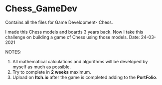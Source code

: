 # Chess_GameDev
Contains all the files for Game Development- Chess. 

I made this Chess models and boards 3 years back. Now I take this challenge on building a game of Chess using those models. Date: 24-03-2021

NOTES:

1. All mathematical calculations and algorithms will be developed by myself as much as possible.
2. Try to complete in **2 weeks** maximum.
3.  Upload on **Itch.io** after the game is completed adding to the **PortFolio**.
